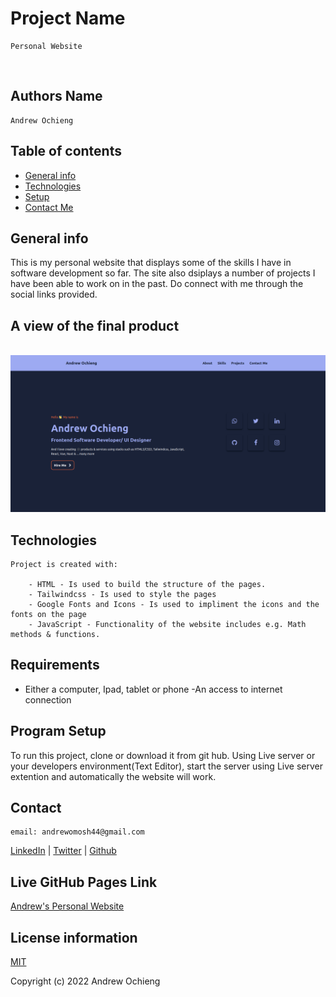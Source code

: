 # Project Name 
    Personal Website

<br>

## Authors Name

    Andrew Ochieng


## Table of contents

- [General info](#general-info)
- [Technologies](#technologies)
- [Setup](#setup)
- [Contact Me](#contact)

## General info

This is my personal website that displays some of the skills I have in software development so far. The site also dsiplays a number of projects I have been able to work on in the past. Do connect with me through the social links provided.



## A view of the final product
<br>


<img src="./assets/images/view.png" width="800px"/>

<br>

## Technologies

    Project is created with:

        - HTML - Is used to build the structure of the pages.
        - Tailwindcss - Is used to style the pages
        - Google Fonts and Icons - Is used to impliment the icons and the fonts on the page
        - JavaScript - Functionality of the website includes e.g. Math methods & functions.

## Requirements

- Either a computer, Ipad, tablet or phone -An access to internet connection

## Program Setup

To run this project, clone or download it from git hub. Using Live server or your developers environment(Text Editor), start the server using Live server extention and automatically the website will work.


## Contact

    email: andrewomosh44@gmail.com

[LinkedIn](https://www.linkedin.com/in/andrew-ochieng-00b076180/) | 
[Twitter](https://twitter.com/drew_omosh) | 
[Github](https://github.com/Andrew-Ochieng)


## Live GitHub Pages Link

[Andrew's Personal Website](https://andrewomosh.netlify.app/)



## License information

[MIT](LICENCE)

Copyright (c) 2022 Andrew Ochieng
